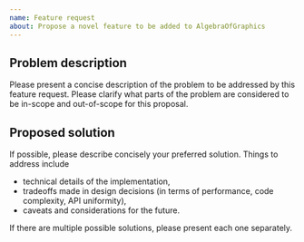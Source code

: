 ```yaml
---
name: Feature request
about: Propose a novel feature to be added to AlgebraOfGraphics
---
```


## Problem description

Please present a concise description of the problem to be addressed by this feature request.
Please clarify what parts of the problem are considered to be in-scope and out-of-scope
for this proposal.

## Proposed solution

If possible, please describe concisely your preferred solution.
Things to address include
- technical details of the implementation,
- tradeoffs made in design decisions (in terms of performance, code complexity, API uniformity),
- caveats and considerations for the future.

If there are multiple possible solutions, please present each one separately.